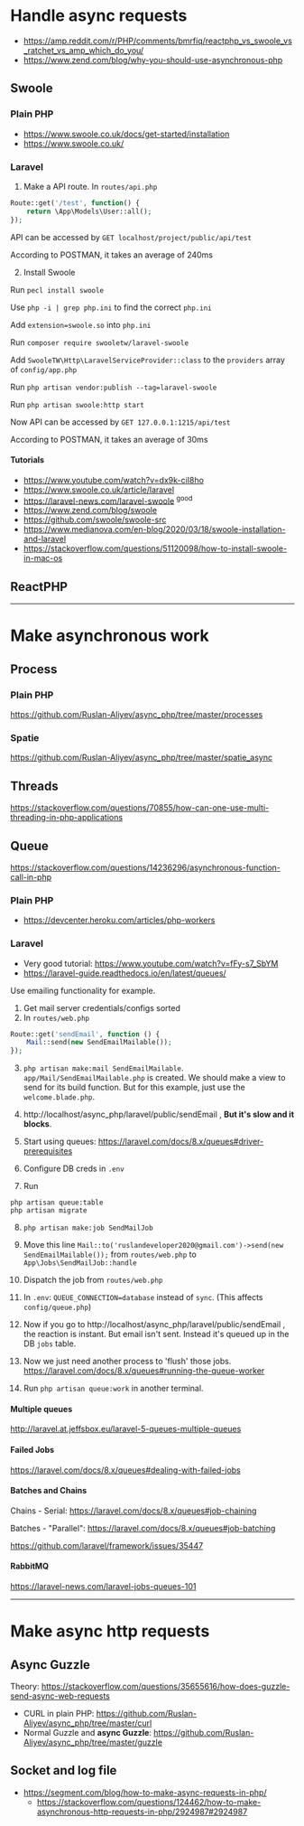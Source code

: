 # Handle async requests

- https://amp.reddit.com/r/PHP/comments/bmrfiq/reactphp_vs_swoole_vs_ratchet_vs_amp_which_do_you/
- https://www.zend.com/blog/why-you-should-use-asynchronous-php

## Swoole

### Plain PHP

- https://www.swoole.co.uk/docs/get-started/installation
- https://www.swoole.co.uk/

### Laravel

1. Make a API route. In `routes/api.php`
```php
Route::get('/test', function() {
    return \App\Models\User::all();
});
```

API can be accessed by `GET localhost/project/public/api/test`

According to POSTMAN, it takes an average of 240ms

2. Install Swoole

Run `pecl install swoole`

Use `php -i | grep php.ini` to find the correct `php.ini`

Add `extension=swoole.so` into `php.ini`

Run `composer require swooletw/laravel-swoole`

Add `SwooleTW\Http\LaravelServiceProvider::class` to the `providers` array of `config/app.php`

Run `php artisan vendor:publish --tag=laravel-swoole`

Run `php artisan swoole:http start`

Now API can be accessed by `GET 127.0.0.1:1215/api/test`

According to POSTMAN, it takes an average of 30ms

#### Tutorials

- https://www.youtube.com/watch?v=dx9k-ciI8ho
- https://www.swoole.co.uk/article/laravel
- https://laravel-news.com/laravel-swoole <sup>good</sup>
- https://www.zend.com/blog/swoole
- https://github.com/swoole/swoole-src
- https://www.medianova.com/en-blog/2020/03/18/swoole-installation-and-laravel
- https://stackoverflow.com/questions/51120098/how-to-install-swoole-in-mac-os

## ReactPHP

---

# Make asynchronous work

## Process 

### Plain PHP

https://github.com/Ruslan-Aliyev/async_php/tree/master/processes

### Spatie

https://github.com/Ruslan-Aliyev/async_php/tree/master/spatie_async

## Threads

https://stackoverflow.com/questions/70855/how-can-one-use-multi-threading-in-php-applications

## Queue 

https://stackoverflow.com/questions/14236296/asynchronous-function-call-in-php

### Plain PHP

- https://devcenter.heroku.com/articles/php-workers

### Laravel

- Very good tutorial: https://www.youtube.com/watch?v=fFy-s7_SbYM
- https://laravel-guide.readthedocs.io/en/latest/queues/

Use emailing functionality for example.

1. Get mail server credentials/configs sorted
2. In `routes/web.php`
```php
Route::get('sendEmail', function () {
    Mail::send(new SendEmailMailable());
});
```
3. `php artisan make:mail SendEmailMailable`. `app/Mail/SendEmailMailable.php` is created. We should make a view to send for its build function. But for this example, just use the `welcome.blade.php`. 
4. http://localhost/async_php/laravel/public/sendEmail , **But it's slow and it blocks**.

5. Start using queues: https://laravel.com/docs/8.x/queues#driver-prerequisites

6. Configure DB creds in `.env`

7. Run
```
php artisan queue:table
php artisan migrate
```

8. `php artisan make:job SendMailJob`

9. Move this line `Mail::to('ruslandeveloper2020@gmail.com')->send(new SendEmailMailable());` from `routes/web.php` to `App\Jobs\SendMailJob::handle`

10. Dispatch the job from `routes/web.php`

11. In `.env`: `QUEUE_CONNECTION=database` instead of `sync`. (This affects `config/queue.php`)

12. Now if you go to http://localhost/async_php/laravel/public/sendEmail , the reaction is instant. But email isn't sent. Instead it's queued up in the DB `jobs` table. 

13. Now we just need another process to 'flush' those jobs. https://laravel.com/docs/8.x/queues#running-the-queue-worker

14. Run `php artisan queue:work` in another terminal.

#### Multiple queues

http://laravel.at.jeffsbox.eu/laravel-5-queues-multiple-queues

#### Failed Jobs

https://laravel.com/docs/8.x/queues#dealing-with-failed-jobs 

#### Batches and Chains

Chains - Serial: https://laravel.com/docs/8.x/queues#job-chaining

Batches - "Parallel": https://laravel.com/docs/8.x/queues#job-batching

https://github.com/laravel/framework/issues/35447

#### RabbitMQ

https://laravel-news.com/laravel-jobs-queues-101

---

# Make async http requests

## Async Guzzle

Theory: https://stackoverflow.com/questions/35655616/how-does-guzzle-send-async-web-requests

- CURL in plain PHP: https://github.com/Ruslan-Aliyev/async_php/tree/master/curl
- Normal Guzzle and **async Guzzle**: https://github.com/Ruslan-Aliyev/async_php/tree/master/guzzle

## Socket and log file

- https://segment.com/blog/how-to-make-async-requests-in-php/
	- https://stackoverflow.com/questions/124462/how-to-make-asynchronous-http-requests-in-php/2924987#2924987
